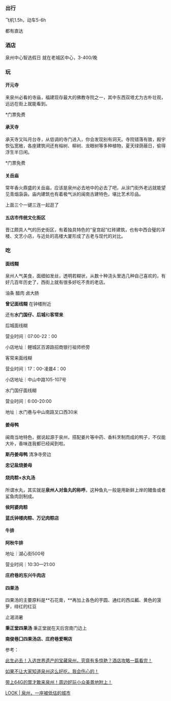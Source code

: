 ### 出行

飞机1.5h，动车5-6h

都有直达



### 酒店

泉州中心智选假日 就在老城区中心，3-400/晚



### 玩

#### **开元寺**

来泉州必看的寺庙，福建现存最大的佛教寺院之一，其中东西双塔尤为古朴壮观，远远在街上就能看到。

*门票免费

#### **承天寺**

承天寺又叫月台寺，从低调的寺门进入，你会发现别有洞天。寺院错落有致，殿宇恢弘宽敞，各座建筑间还有榕树、柳树、龙眼树等多种植物，夏天绿荫蔽日，偷得浮生半日闲。

*门票免费

#### **关岳庙**

常年香火鼎盛的关岳庙，应该是泉州必去地中的必去了吧，从涂门街外老远就能望见青烟袅袅。庙内建筑也有着极气派的闽南古建特色，堪比艺术珍品。



上面三个一键三连一起逛了



#### **五店市传统文化街区**

晋江颇具人气的历史街区，有着独具特色的“皇宫起”红砖建筑，也有中西合璧的洋楼、文艺小店，与近处的高楼大厦形成了古老与现代的对比。



### 吃

#### **面线糊** 

泉州人气美食，面细如发丝，透明若糊状，从数十种浇头里选几种自己喜欢的，有好几百年历史了，西街上就有很多好吃不贵的老店。

油条 醋肉 卤大肠

**曾记面线糊** 在钟楼附近

还有**水门国仔、后城**和**客常来**



后城面线糊

营业时间｜07:00-22：00

小店地址｜鲤城区百源路招商银行祖师桥旁



客常来面线糊 

营业时间｜17：00-凌晨4：00

小店地址｜中山中路105-107号



水门国仔面线糊 

营业时间｜6:00-20:00

地址｜水门巷与中山南路叉口西30米



#### **姜母鸭**

闽南当地特色，据说起源于泉州，搭配姜片等中药、香料烹制而成的鸭子，不仅能大补，香味连我都已经闻到啦。

**斯丹姜母鸭** 清净寺旁边

**忠记盐烧姜母**



#### 烧肉粽+水丸汤

所谓水丸，其实就是**泉州人对鱼丸的称呼**。这种鱼丸一般是用新鲜上岸的鳗鱼或者鲨鱼肉刮制成。

**侯阿婆肉粽**

**蓝氏钟楼肉粽、万记肉粽店**



#### 牛排

**阿秋牛排**

地址｜湖心街500号

营业时间｜10:30—21:00

**庄府巷的东兴牛肉店**



#### 四果汤

四果汤的主要原料是**石花膏，**再加上各色的芋圆、通红的西瓜瓤、黄色的菠萝，绯红的红豆

止渴消暑

**秉正堂四果汤** 秉正堂就在天后宫南门边上

**南俊巷囗四果汤店、庄府巷爱啊店**



参考：

[此生必去！入选世界遗产的宝藏泉州，究竟有多惊艳？酒店攻略一篇看完！](https://mp.weixin.qq.com/s/w8SG_fCKZRegHc5YTlAwiw)

[如果不让大家知道泉州这么好吃，我会伤心的！](https://mp.weixin.qq.com/s/lFUgWV5sUbAEt-yPm2F6lw)

[带上64G的胃才敢来泉州！周边好玩小众美景地附上！](https://mp.weixin.qq.com/s/DeIaHAHj031-EjaMT90iHw)

[LOOK | 泉州，一座被低估的城市](https://mp.weixin.qq.com/s/Twhs6P-Etj9XrewEJesF5A)